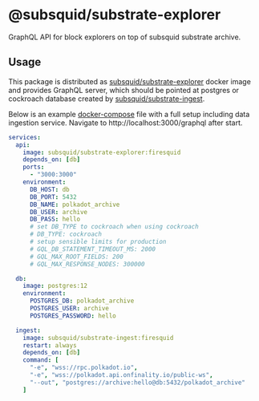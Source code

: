 # @subsquid/substrate-explorer

GraphQL API for block explorers on top of subsquid substrate archive.

## Usage

This package is distributed as [subsquid/substrate-explorer](https://hub.docker.com/r/subsquid/substrate-explorer)
docker image and provides GraphQL server, 
which should be pointed at postgres or cockroach database 
created by [subsquid/substrate-ingest](https://github.com/subsquid/squid/tree/master/substrate-ingest).

Below is an example [docker-compose](https://docs.docker.com/compose/compose-file/) 
file with a full setup including data ingestion service. 
Navigate to http://localhost:3000/graphql after start.

```yaml
services:
  api:
    image: subsquid/substrate-explorer:firesquid
    depends_on: [db]
    ports:
      - "3000:3000"
    environment:
      DB_HOST: db
      DB_PORT: 5432
      DB_NAME: polkadot_archive
      DB_USER: archive
      DB_PASS: hello
      # set DB_TYPE to cockroach when using cockroach
      # DB_TYPE: cockroach
      # setup sensible limits for production
      # GQL_DB_STATEMENT_TIMEOUT_MS: 2000
      # GQL_MAX_ROOT_FIELDS: 200
      # GQL_MAX_RESPONSE_NODES: 300000

  db:
    image: postgres:12
    environment:
      POSTGRES_DB: polkadot_archive
      POSTGRES_USER: archive
      POSTGRES_PASSWORD: hello

  ingest:
    image: subsquid/substrate-ingest:firesquid
    restart: always
    depends_on: [db]
    command: [
      "-e", "wss://rpc.polkadot.io",
      "-e", "wss://polkadot.api.onfinality.io/public-ws",
      "--out", "postgres://archive:hello@db:5432/polkadot_archive"
    ]
```
